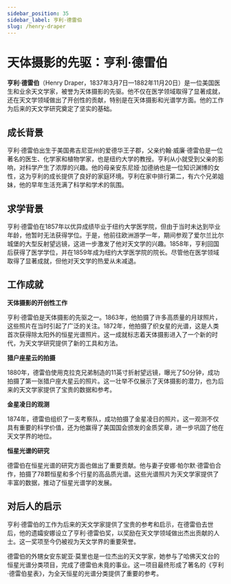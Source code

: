 ```yaml
---
sidebar_position: 35
sidebar_label: 亨利·德雷伯
slug: /henry-draper
---
```


# 天体摄影的先驱：亨利·德雷伯

**亨利·德雷伯**（Henry Draper，1837年3月7日—1882年11月20日）是一位美国医生和业余天文学家，被誉为天体摄影的先驱。他不仅在医学领域取得了显著成就，还在天文学领域做出了开创性的贡献，特别是在天体摄影和光谱学方面。他的工作为后来的天文学研究奠定了坚实的基础。

## 成长背景

亨利·德雷伯出生于美国弗吉尼亚州的爱德华王子郡，父亲约翰·威廉·德雷伯是一位著名的医生、化学家和植物学家，也是纽约大学的教授。亨利从小就受到父亲的影响，对科学产生了浓厚的兴趣。他的母亲安东尼娅·加德纳也是一位知识渊博的女性，这为亨利的成长提供了良好的家庭环境。亨利在家中排行第二，有六个兄弟姐妹，他的早年生活充满了科学和学术的氛围。

## 求学背景

亨利·德雷伯在1857年以优异成绩毕业于纽约大学医学院，但由于当时未达到毕业年龄，他暂时无法获得学位。于是，他前往欧洲游学一年，期间参观了爱尔兰比尔城堡的大型反射望远镜，这进一步激发了他对天文学的兴趣。1858年，亨利回国后获得了医学学位，并在1859年成为纽约大学医学院的院长。尽管他在医学领域取得了显著成就，但他对天文学的热爱从未减退。

## 工作成就

**天体摄影的开创性工作**

亨利·德雷伯是天体摄影的先驱之一。1863年，他拍摄了许多高质量的月球照片，这些照片在当时引起了广泛的关注。1872年，他拍摄了织女星的光谱，这是人类首次获得除太阳外的恒星光谱照片。这一成就标志着天体摄影进入了一个新的时代，为天文学研究提供了新的工具和方法。

**猎户座星云的拍摄**

1880年，德雷伯使用克拉克兄弟制造的11英寸折射望远镜，曝光了50分钟，成功拍摄了第一张猎户座大星云的照片。这一壮举不仅展示了天体摄影的潜力，也为后来的天文学家提供了宝贵的数据和参考。

**金星凌日的观测**

1874年，德雷伯组织了一支考察队，成功拍摄了金星凌日的照片。这一观测不仅具有重要的科学价值，还为他赢得了美国国会颁发的金质奖章，进一步巩固了他在天文学界的地位。

**恒星光谱的研究**

德雷伯在恒星光谱的研究方面也做出了重要贡献。他与妻子安娜·帕尔默·德雷伯合作，拍摄了78颗恒星和多个行星的高品质光谱。这些光谱照片为天文学家提供了丰富的数据，推动了恒星光谱学的发展。

## 对后人的启示

亨利·德雷伯的工作为后来的天文学家提供了宝贵的参考和启示，在德雷伯去世后，他的遗孀安娜设立了亨利·德雷伯奖，以奖励在天文学领域做出杰出贡献的人士。这一奖项至今仍被视为天文学界的重要荣誉。

德雷伯的外甥女安东妮亚·莫里也是一位杰出的天文学家，她参与了哈佛天文台的恒星光谱分类项目，完成了德雷伯未竟的事业。这一项目最终形成了著名的《亨利·德雷伯星表》，为全天恒星的光谱分类提供了重要的参考。
